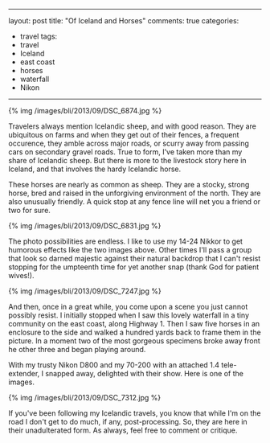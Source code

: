 

---
layout: post
title: "Of Iceland and Horses"
comments: true
categories:
- travel
tags:
- travel
- Iceland
- east coast
- horses
- waterfall
- Nikon 
---

{% img /images/bli/2013/09/DSC_6874.jpg %}

Travelers always mention Icelandic sheep, and with good reason. They are ubiquitous on farms and when they get out of their fences, a frequent occurence, they amble across major roads, or scurry away from passing cars on secondary gravel roads. True to form, I've taken more than my share of Icelandic sheep. But there is more to the livestock story here in Iceland, and that involves the hardy Icelandic horse.

<!--more-->

These horses are nearly as common as sheep. They are a stocky, strong horse, bred and raised in the unforgiving environment of the north. They are also unusually friendly. A quick stop at any fence line will net you a friend or two for sure. 

{% img /images/bli/2013/09/DSC_6831.jpg %}

The photo possibilities are endless. I like to use my 14-24 Nikkor to get humorous effects like the two images above. Other times I'll pass a group that look so darned majestic against their natural backdrop that I can't resist stopping for the umpteenth time for yet another snap (thank God for patient wives!). 

{% img /images/bli/2013/09/DSC_7247.jpg %}

And then, once in a great while, you come upon a scene you just cannot possibly resist. I initially stopped when I saw this lovely waterfall in a tiny community on the east coast, along Highway 1. Then I saw five horses in an enclosure to the side and walked a hundred yards back to frame them in the picture. In a moment two of the most gorgeous specimens broke away front he other three and began playing around. 

With my trusty Nikon D800 and my 70-200 with an attached 1.4 tele-extender, I snapped away, delighted with their show. Here is one of the images. 

{% img /images/bli/2013/09/DSC_7312.jpg %}

If you've been following my Icelandic travels, you know that while I'm on the road I don't get to do much, if any, post-processing. So, they are here in their unadulterated form. As always, feel free to comment or critique. 